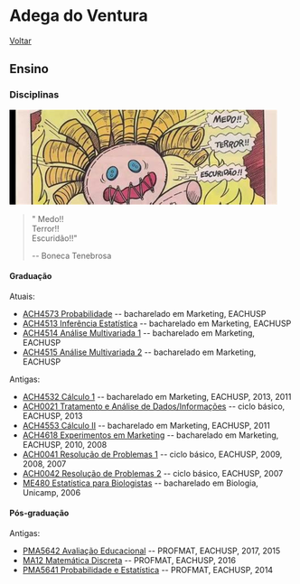 # Adega do Ventura

[Voltar](README.md)

## Ensino

### Disciplinas

![Boneca Tenebrosa](img/tenebrosa.jpeg)

> " Medo!!\
> Terror!!\
> Escuridão!!"
>
> -- Boneca Tenebrosa

#### Graduação

Atuais:

-   [ACH4573 Probabilidade]() -- bacharelado em Marketing, EACHUSP
-   [ACH4513 Inferência Estatística]() -- bacharelado em Marketing, EACHUSP
-   [ACH4514 Análise Multivariada 1]() -- bacharelado em Marketing, EACHUSP
-   [ACH4515 Análise Multivariada 2]() -- bacharelado em Marketing, EACHUSP

Antigas:

-   [ACH4532 Cálculo 1]() -- bacharelado em Marketing,  EACHUSP, 2013, 2011
-   [ACH0021 Tratamento e Análise de Dados/Informações]() -- ciclo básico, EACHUSP, 2013
-   [ACH4553 Cálculo II]() -- bacharelado em Marketing,  EACHUSP, 2011
-   [ACH4618 Experimentos em Marketing]() -- bacharelado em Marketing,  EACHUSP, 2010, 2008
-   [ACH0041 Resolução de Problemas 1]() -- ciclo básico, EACHUSP, 2009, 2008, 2007
-   [ACH0042 Resolução de Problemas 2]() -- ciclo básico, EACHUSP, 2007
-   [ME480 Estatística para Biologistas]() -- bacharelado em Biologia, Unicamp, 2006

#### Pós-graduação

Antigas:

-   [PMA5642 Avaliação Educacional]() -- PROFMAT, EACHUSP, 2017, 2015
-   [MA12 Matemática Discreta]() -- PROFMAT, EACHUSP, 2016
-   [PMA5641 Probabilidade e Estatística]() -- PROFMAT, EACHUSP, 2014
